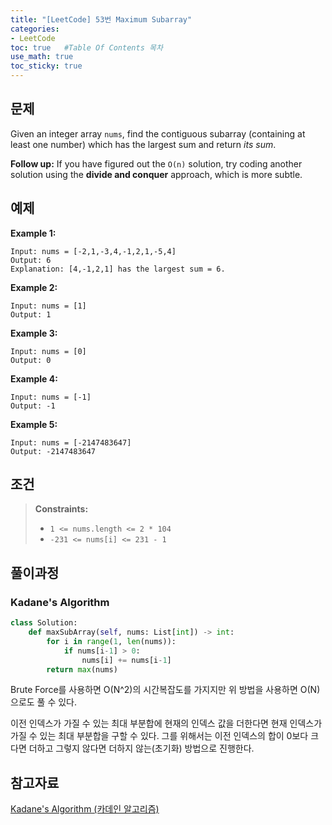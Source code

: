```yaml
---
title: "[LeetCode] 53번 Maximum Subarray"
categories: 
- LeetCode
toc: true   #Table Of Contents 목차 
use_math: true
toc_sticky: true
---
```


## 문제

Given an integer array `nums`, find the contiguous subarray (containing at least one number) which has the largest sum and return *its sum*.

**Follow up:** If you have figured out the `O(n)` solution, try coding another solution using the **divide and conquer** approach, which is more subtle.

## 예제

**Example 1:**

```
Input: nums = [-2,1,-3,4,-1,2,1,-5,4]
Output: 6
Explanation: [4,-1,2,1] has the largest sum = 6.
```

**Example 2:**

```
Input: nums = [1]
Output: 1
```

**Example 3:**

```
Input: nums = [0]
Output: 0
```

**Example 4:**

```
Input: nums = [-1]
Output: -1
```

**Example 5:**

```
Input: nums = [-2147483647]
Output: -2147483647
```

## 조건

> **Constraints:**
>
> - `1 <= nums.length <= 2 * 104`
> - `-231 <= nums[i] <= 231 - 1`

## 풀이과정

### Kadane's Algorithm

```python
class Solution:
    def maxSubArray(self, nums: List[int]) -> int:
        for i in range(1, len(nums)):
            if nums[i-1] > 0:
                nums[i] += nums[i-1]
        return max(nums)
```

Brute Force를 사용하면 O(N^2)의 시간복잡도를 가지지만 위 방법을 사용하면 O(N)으로도 풀 수 있다. 

이전 인덱스가 가질 수 있는 최대 부분합에 현재의 인덱스 값을 더한다면 현재 인덱스가 가질 수 있는 최대 부분합을 구할 수 있다. 그를 위해서는 이전 인덱스의 합이 0보다 크다면 더하고 그렇지 않다면 더하지 않는(초기화) 방법으로 진행한다.

## 참고자료

[Kadane's Algorithm (카데인 알고리즘)](https://medium.com/@vdongbin/kadanes-algorithm-카데인-알고리즘-acbc8c279f29)
